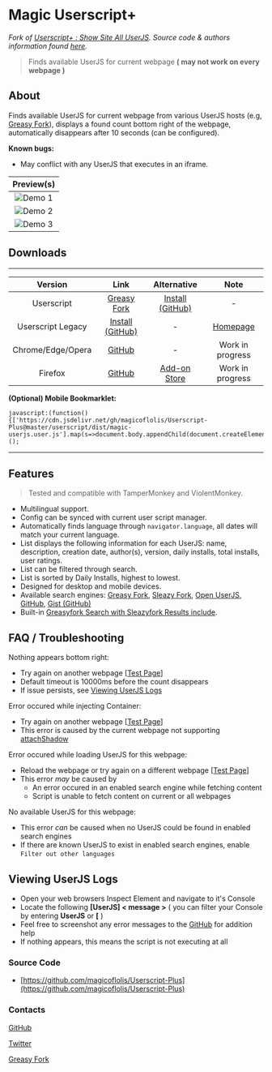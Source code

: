 # Magic Userscript+

*Fork of [Userscript+ : Show Site All UserJS](https://github.com/jae-jae/Userscript-Plus#userscript). Source code & authors information found [here](https://github.com/jae-jae/Userscript-Plus).*

> Finds available UserJS for current webpage **( may not work on every webpage )**

## About

Finds available UserJS for current webpage from various UserJS hosts (e.g, [Greasy Fork](https://greasyfork.org)), displays a found count bottom right of the webpage, automatically disappears after 10 seconds (can be configured).

**Known bugs:**

* May conflict with any UserJS that executes in an iframe.

| Preview(s) |
|:----------:|
![Demo 1](https://raw.githubusercontent.com/magicoflolis/Userscript-Plus/master/asssets/demo3.gif)|
![Demo 2](https://raw.githubusercontent.com/magicoflolis/Userscript-Plus/master/asssets/demo2.gif)|
![Demo 3](https://raw.githubusercontent.com/magicoflolis/Userscript-Plus/master/asssets/demo1.png)|

## Downloads

***

| Version | Link | Alternative | Note |
|:----------:|:----------:|:----------:|:----------:|
Userscript | [Greasy Fork](https://greasyfork.org/scripts/421603) | [Install (GitHub)](https://github.com/magicoflolis/Userscript-Plus/releases/latest/download/magic-userjs.user.js) | -
Userscript Legacy | [Install (GitHub)](https://cdn.jsdelivr.net/gh/magicoflolis/Userscript-Plus@master/archive/magic-userjs.user.js) | - | [Homepage](https://github.com/magicoflolis/Userscript-Plus/tree/master/archive)
Chrome/Edge/Opera | [GitHub](https://github.com/magicoflolis/Userscript-Plus/releases) | - | Work in progress
Firefox | [GitHub](https://github.com/magicoflolis/Userscript-Plus/releases) | [Add-on Store](https://addons.mozilla.org/firefox/addon/userscript-plus/) | Work in progress

**(Optional) Mobile Bookmarklet:**

```JS
javascript:(function(){['https://cdn.jsdelivr.net/gh/magicoflolis/Userscript-Plus@master/userscript/dist/magic-userjs.user.js'].map(s=>document.body.appendChild(document.createElement('script')).src=s)})();
```

***

## Features

> Tested and compatible with TamperMonkey and ViolentMonkey.

* Multilingual support.
* Config can be synced with current user script manager.
* Automatically finds language through ``navigator.language``, all dates will match your current language.
* List displays the following information for each UserJS: name, description, creation date, author(s), version, daily installs, total installs, user ratings.
* List can be filtered through search.
* List is sorted by Daily Installs, highest to lowest.
* Designed for desktop and mobile devices.
* Available search engines: [Greasy Fork](https://greasyfork.org), [Sleazy Fork](https://sleazyfork.org), [Open UserJS](https://openuserjs.org), [GitHub](https://github.com/search?l=JavaScript&o=desc&q="==UserScript=="), [Gist (GitHub)](https://gist.github.com/search?l=JavaScript&o=desc&q="==UserScript==")
* Built-in [Greasyfork Search with Sleazyfork Results include](https://greasyfork.org/scripts/23840).

## FAQ / Troubleshooting

Nothing appears bottom right:

* Try again on another webpage [[Test Page](https://google.com)]
* Default timeout is 10000ms before the count disappears
* If issue persists, see [Viewing UserJS Logs](#viewing-userjs-logs)

Error occured while injecting Container:

* Try again on another webpage [[Test Page](https://google.com)]
* This error is caused by the current webpage not supporting [attachShadow](https://developer.mozilla.org/en-US/docs/Web/API/Element/attachShadow)

Error occured while loading UserJS for this webpage:

* Reload the webpage or try again on a different webpage [[Test Page](https://google.com)]
* This error *may* be caused by
  * An error occured in an enabled search engine while fetching content
  * Script is unable to fetch content on current or all webpages

No available UserJS for this webpage:

* This error *can* be caused when no UserJS could be found in enabled search engines
* If there are known UserJS to exist in enabled search engines, enable `Filter out other languages`

## Viewing UserJS Logs

* Open your web browsers Inspect Element and navigate to it's Console
* Locate the following **[UserJS] < message >** ( you can filter your Console by entering **UserJS** or **[** )
* Feel free to screenshot any error messages to the [GitHub](https://github.com/magicoflolis/Userscript-Plus/issues) for addition help
* If nothing appears, this means the script is not executing at all

### Source Code

* [https://github.com/magicoflolis/Userscript-Plus](https://github.com/magicoflolis/Userscript-Plus)

### Contacts

[GitHub](https://github.com/magicoflolis)

[Twitter](https://twitter.com/for_lollipops)

[Greasy Fork](https://greasyfork.org/users/166061)
